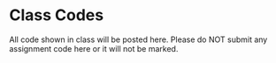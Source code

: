 # Class Codes

All code shown in class will be posted here. Please do NOT submit any assignment code here or it will not be marked.
